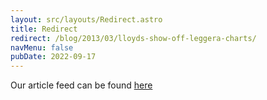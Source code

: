 ```yaml
---
layout: src/layouts/Redirect.astro
title: Redirect
redirect: /blog/2013/03/lloyds-show-off-leggera-charts/
navMenu: false
pubDate: 2022-09-17
---
```

<div>
Our article feed can be found <a href="/blog/2013/03/lloyds-show-off-leggera-charts/">here</a>
</div>
